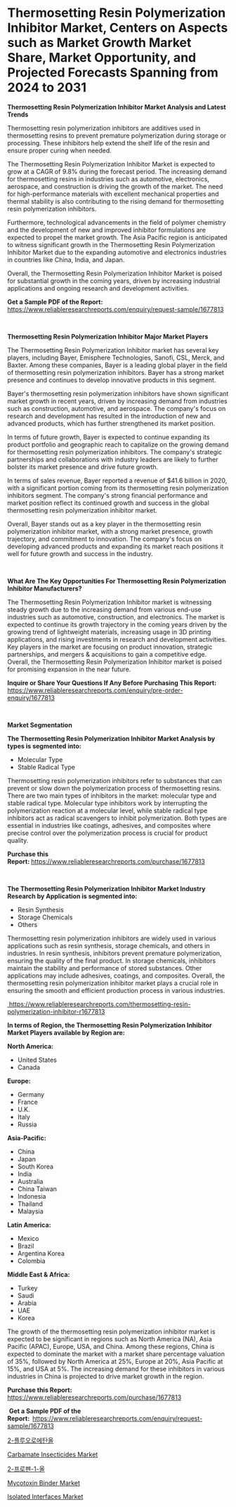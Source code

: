 <p><h1>Thermosetting Resin Polymerization Inhibitor Market, Centers on Aspects such as Market Growth Market Share, Market Opportunity, and Projected Forecasts Spanning from 2024 to 2031</h1></p><p><strong>Thermosetting Resin Polymerization Inhibitor Market Analysis and Latest Trends</strong></p>
<p><p>Thermosetting resin polymerization inhibitors are additives used in thermosetting resins to prevent premature polymerization during storage or processing. These inhibitors help extend the shelf life of the resin and ensure proper curing when needed.</p><p>The Thermosetting Resin Polymerization Inhibitor Market is expected to grow at a CAGR of 9.8% during the forecast period. The increasing demand for thermosetting resins in industries such as automotive, electronics, aerospace, and construction is driving the growth of the market. The need for high-performance materials with excellent mechanical properties and thermal stability is also contributing to the rising demand for thermosetting resin polymerization inhibitors.</p><p>Furthermore, technological advancements in the field of polymer chemistry and the development of new and improved inhibitor formulations are expected to propel the market growth. The Asia Pacific region is anticipated to witness significant growth in the Thermosetting Resin Polymerization Inhibitor Market due to the expanding automotive and electronics industries in countries like China, India, and Japan.</p><p>Overall, the Thermosetting Resin Polymerization Inhibitor Market is poised for substantial growth in the coming years, driven by increasing industrial applications and ongoing research and development activities.</p></p>
<p><strong>Get a Sample PDF of the Report:&nbsp;</strong> <a href="https://www.reliableresearchreports.com/enquiry/request-sample/1677813">https://www.reliableresearchreports.com/enquiry/request-sample/1677813</a></p>
<p>&nbsp;</p>
<p><strong>Thermosetting Resin Polymerization Inhibitor Major Market Players</strong></p>
<p><p>The Thermosetting Resin Polymerization Inhibitor market has several key players, including Bayer, Emisphere Technologies, Sanofi, CSL, Merck, and Baxter. Among these companies, Bayer is a leading global player in the field of thermosetting resin polymerization inhibitors. Bayer has a strong market presence and continues to develop innovative products in this segment.</p><p>Bayer's thermosetting resin polymerization inhibitors have shown significant market growth in recent years, driven by increasing demand from industries such as construction, automotive, and aerospace. The company's focus on research and development has resulted in the introduction of new and advanced products, which has further strengthened its market position.</p><p>In terms of future growth, Bayer is expected to continue expanding its product portfolio and geographic reach to capitalize on the growing demand for thermosetting resin polymerization inhibitors. The company's strategic partnerships and collaborations with industry leaders are likely to further bolster its market presence and drive future growth.</p><p>In terms of sales revenue, Bayer reported a revenue of $41.6 billion in 2020, with a significant portion coming from its thermosetting resin polymerization inhibitors segment. The company's strong financial performance and market position reflect its continued growth and success in the global thermosetting resin polymerization inhibitor market.</p><p>Overall, Bayer stands out as a key player in the thermosetting resin polymerization inhibitor market, with a strong market presence, growth trajectory, and commitment to innovation. The company's focus on developing advanced products and expanding its market reach positions it well for future growth and success in the industry.</p></p>
<p>&nbsp;</p>
<p><strong>What Are The Key Opportunities For Thermosetting Resin Polymerization Inhibitor Manufacturers?</strong></p>
<p><p>The Thermosetting Resin Polymerization Inhibitor market is witnessing steady growth due to the increasing demand from various end-use industries such as automotive, construction, and electronics. The market is expected to continue its growth trajectory in the coming years driven by the growing trend of lightweight materials, increasing usage in 3D printing applications, and rising investments in research and development activities. Key players in the market are focusing on product innovation, strategic partnerships, and mergers & acquisitions to gain a competitive edge. Overall, the Thermosetting Resin Polymerization Inhibitor market is poised for promising expansion in the near future.</p></p>
<p><strong>Inquire or Share Your Questions If Any Before Purchasing This Report:</strong> <a href="https://www.reliableresearchreports.com/enquiry/pre-order-enquiry/1677813">https://www.reliableresearchreports.com/enquiry/pre-order-enquiry/1677813</a></p>
<p>&nbsp;</p>
<p><strong>Market Segmentation</strong></p>
<p><strong>The Thermosetting Resin Polymerization Inhibitor Market Analysis by types is segmented into:</strong></p>
<p><ul><li>Molecular Type</li><li>Stable Radical Type</li></ul></p>
<p><p>Thermosetting resin polymerization inhibitors refer to substances that can prevent or slow down the polymerization process of thermosetting resins. There are two main types of inhibitors in the market: molecular type and stable radical type. Molecular type inhibitors work by interrupting the polymerization reaction at a molecular level, while stable radical type inhibitors act as radical scavengers to inhibit polymerization. Both types are essential in industries like coatings, adhesives, and composites where precise control over the polymerization process is crucial for product quality.</p></p>
<p><strong>Purchase this Report:&nbsp;</strong><a href="https://www.reliableresearchreports.com/purchase/1677813">https://www.reliableresearchreports.com/purchase/1677813</a></p>
<p>&nbsp;</p>
<p><strong>The Thermosetting Resin Polymerization Inhibitor Market Industry Research by Application is segmented into:</strong></p>
<p><ul><li>Resin Synthesis</li><li>Storage Chemicals</li><li>Others</li></ul></p>
<p><p>Thermosetting resin polymerization inhibitors are widely used in various applications such as resin synthesis, storage chemicals, and others in industries. In resin synthesis, inhibitors prevent premature polymerization, ensuring the quality of the final product. In storage chemicals, inhibitors maintain the stability and performance of stored substances. Other applications may include adhesives, coatings, and composites. Overall, the thermosetting resin polymerization inhibitor market plays a crucial role in ensuring the smooth and efficient production process in various industries.</p></p>
<p><a href="https://www.reliableresearchreports.com/thermosetting-resin-polymerization-inhibitor-r1677813">&nbsp;https://www.reliableresearchreports.com/thermosetting-resin-polymerization-inhibitor-r1677813</a></p>
<p><strong>In terms of Region, the Thermosetting Resin Polymerization Inhibitor Market Players available by Region are:</strong></p>
<p>
    <p> <strong> North America: </strong>
        <ul>
            <li>United States</li>
            <li>Canada</li>
        </ul>
        </p> 
    <p> <strong> Europe: </strong>
        <ul>
            <li>Germany</li>
            <li>France</li>
            <li>U.K.</li>
            <li>Italy</li>
            <li>Russia</li>
        </ul>
        </p> 
    <p> <strong> Asia-Pacific: </strong>
        <ul>
            <li>China</li>
            <li>Japan</li>
            <li>South Korea</li>
            <li>India</li>
            <li>Australia</li>
            <li>China Taiwan</li>
            <li>Indonesia</li>
            <li>Thailand</li>
            <li>Malaysia</li>
        </ul>
        </p> 
    <p> <strong> Latin America: </strong>
        <ul>
            <li>Mexico</li>
            <li>Brazil</li>
            <li>Argentina Korea</li>
            <li>Colombia</li>
        </ul>
        </p> 
    <p> <strong> Middle East & Africa: </strong>
        <ul>
            <li>Turkey</li>
            <li>Saudi</li>
            <li>Arabia</li>
            <li>UAE</li>
            <li>Korea</li>
        </ul>
    </p>
    </p>
<p><p>The growth of the thermosetting resin polymerization inhibitor market is expected to be significant in regions such as North America (NA), Asia Pacific (APAC), Europe, USA, and China. Among these regions, China is expected to dominate the market with a market share percentage valuation of 35%, followed by North America at 25%, Europe at 20%, Asia Pacific at 15%, and USA at 5%. The increasing demand for these inhibitors in various industries in China is projected to drive market growth in the region.</p></p>
<p><strong>Purchase this Report: </strong><a href="https://www.reliableresearchreports.com/purchase/1677813">https://www.reliableresearchreports.com/purchase/1677813</a></p>
<p>&nbsp;<strong>Get a Sample PDF of the Report:&nbsp;&nbsp;</strong><a href="https://www.reliableresearchreports.com/enquiry/request-sample/1677813">https://www.reliableresearchreports.com/enquiry/request-sample/1677813</a></p>
<p><strong></strong></p>
<p><p><a href="https://github.com/OliverBarry1954/Market-Research-Report-List-1/blob/main/7365311102317.md">2-플루오로에탄올</a></p><p><a href="https://github.com/nicholepatriciadoylenwnrjr0/Market-Research-Report-List-2/blob/main/carbamate-insecticides-market.md">Carbamate Insecticides Market</a></p><p><a href="https://github.com/asratman/Market-Research-Report-List-1/blob/main/2283946102316.md">2-프로펜-1-올</a></p><p><a href="https://github.com/gamblestampleyjenny50m5sl6/Market-Research-Report-List-2/blob/main/mycotoxin-binder-market.md">Mycotoxin Binder Market</a></p><p><a href="https://issuu.com/reportprime-2/docs/isolated-interfaces-market-size-2030.pptx">Isolated Interfaces Market</a></p></p>